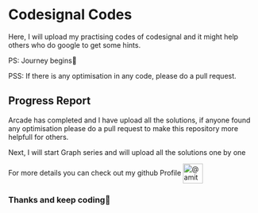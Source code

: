 <h1>Codesignal Codes</h1>

<p>Here, I will upload my practising codes of codesignal and it might help others who do google to get some hints.</p>

<p>PS: Journey begins🙂</p>
<p>PSS: If there is any optimisation in any code, please do a pull request.</p>

<h2>Progress Report</h2>
<p>Arcade has completed and I have upload all the solutions, if anyone found any optimisation please do a pull request to make this repository more helpfull for others.</p>
<p>Next, I will start Graph series and will upload all the solutions one by one<p>
<p>For more details you can check out my github Profile <a href="https://www.hackerearth.com/@amitazadi" target="blank"
        ><img
            align="center"
            src="https://github.githubassets.com/images/modules/logos_page/GitHub-Mark.png"
            alt="@amitazadi"
            height="40"
            width="40"
    /></a>

<h3>Thanks and keep coding🍻</h3>

